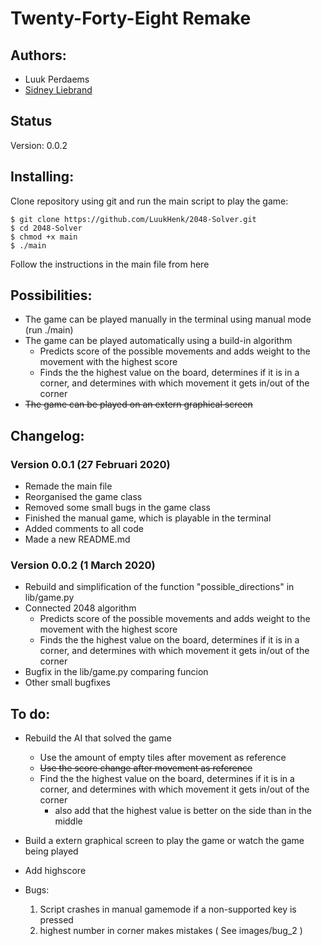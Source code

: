 # Twenty-Forty-Eight **Remake**

## Authors:
- Luuk Perdaems
- [Sidney Liebrand](https://github.com/SidOfc)

## Status
Version: 0.0.2

## Installing:
Clone repository using git and run the main script to play the game:
```
$ git clone https://github.com/LuukHenk/2048-Solver.git
$ cd 2048-Solver
$ chmod +x main
$ ./main
```
Follow the instructions in the main file from here

## Possibilities:
- The game can be played manually in the terminal using manual mode (run ./main)
- The game can be played automatically using a build-in algorithm
    - Predicts score of the possible movements and adds weight to the movement with the highest score
    - Finds the the highest value on the board, determines if it is in a corner, and determines with which movement it gets in/out of the corner
- ~~The game can be played on an extern graphical screen~~

## Changelog:
### Version 0.0.1 (27 Februari 2020)
- Remade the main file
- Reorganised the game class
- Removed some small bugs in the game class
- Finished the manual game, which is playable in the terminal
- Added comments to all code
- Made a new README.md

### Version 0.0.2 (1 March 2020)
- Rebuild and simplification of the function "possible_directions" in lib/game.py
- Connected 2048 algorithm
    - Predicts score of the possible movements and adds weight to the movement with the highest score
    - Finds the the highest value on the board, determines if it is in a corner, and determines with which movement it gets in/out of the corner
- Bugfix in the lib/game.py comparing funcion
- Other small bugfixes

## To do:
- Rebuild the AI that solved the game
    - Use the amount of empty tiles after movement as reference
    - ~~Use the score change after movement as reference~~
    - Find the the highest value on the board, determines if it is in a corner, and determines with which movement it gets in/out of the corner
        - also add that the highest value is better on the side than in the middle
- Build a extern graphical screen to play the game or watch the game being played
- Add highscore

- Bugs:
    1. Script crashes in manual gamemode if a non-supported key is pressed
    2. highest number in corner makes mistakes ( See images/bug_2 )
